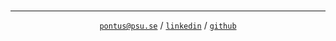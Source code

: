 <center>
<br>

---

[`pontus@psu.se`](mailto:pontus@psu.se) / 
[`linkedin`](https://linkedin.com/in/pontussunden) /
[`github`](https://github.com/psu)
</center>
